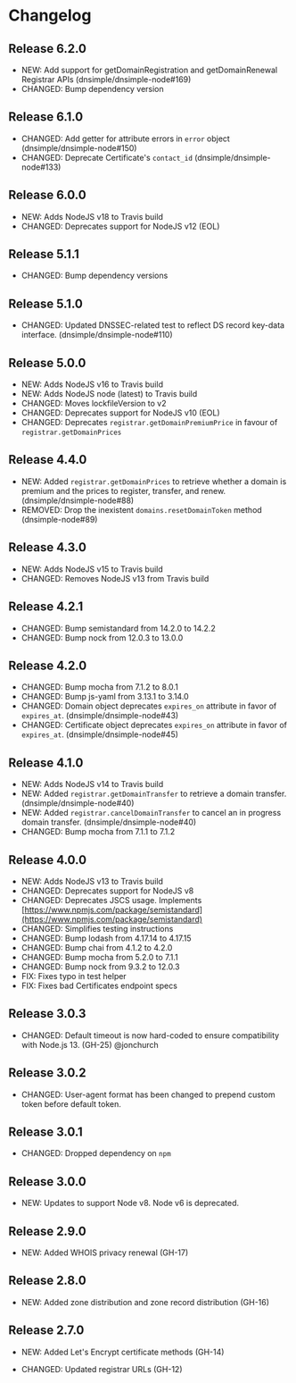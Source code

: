 # Changelog

## Release 6.2.0

- NEW: Add support for getDomainRegistration and getDomainRenewal Registrar APIs (dnsimple/dnsimple-node#169)
- CHANGED: Bump dependency version

## Release 6.1.0

- CHANGED: Add getter for attribute errors in `error` object (dnsimple/dnsimple-node#150)
- CHANGED: Deprecate Certificate's `contact_id` (dnsimple/dnsimple-node#133)

## Release 6.0.0

- NEW: Adds NodeJS v18 to Travis build
- CHANGED: Deprecates support for NodeJS v12 (EOL)

## Release 5.1.1

- CHANGED: Bump dependency versions

## Release 5.1.0

- CHANGED: Updated DNSSEC-related test to reflect DS record key-data interface. (dnsimple/dnsimple-node#110)

## Release 5.0.0

- NEW: Adds NodeJS v16 to Travis build
- NEW: Adds NodeJS node (latest) to Travis build
- CHANGED: Moves lockfileVersion to v2
- CHANGED: Deprecates support for NodeJS v10 (EOL)
- CHANGED: Deprecates `registrar.getDomainPremiumPrice` in favour of `registrar.getDomainPrices`

## Release 4.4.0

- NEW: Added `registrar.getDomainPrices` to retrieve whether a domain is premium and the prices to register, transfer, and renew. (dnsimple/dnsimple-node#88)
- REMOVED: Drop the inexistent `domains.resetDomainToken` method (dnsimple-node#89)

## Release 4.3.0

- NEW: Adds NodeJS v15 to Travis build
- CHANGED: Removes NodeJS v13 from Travis build

## Release 4.2.1

- CHANGED: Bump semistandard from 14.2.0 to 14.2.2
- CHANGED: Bump nock from 12.0.3 to 13.0.0

## Release 4.2.0

- CHANGED: Bump mocha from 7.1.2 to 8.0.1
- CHANGED: Bump js-yaml from 3.13.1 to 3.14.0
- CHANGED: Domain object deprecates `expires_on` attribute in favor of `expires_at`. (dnsimple/dnsimple-node#43)
- CHANGED: Certificate object deprecates `expires_on` attribute in favor of `expires_at`. (dnsimple/dnsimple-node#45)

## Release 4.1.0

- NEW: Adds NodeJS v14 to Travis build
- NEW: Added `registrar.getDomainTransfer` to retrieve a domain transfer. (dnsimple/dnsimple-node#40)
- NEW: Added `registrar.cancelDomainTransfer` to cancel an in progress domain transfer. (dnsimple/dnsimple-node#40)
- CHANGED: Bump mocha from 7.1.1 to 7.1.2

## Release 4.0.0

- NEW: Adds NodeJS v13 to Travis build
- CHANGED: Deprecates support for NodeJS v8
- CHANGED: Deprecates JSCS usage. Implements [https://www.npmjs.com/package/semistandard](https://www.npmjs.com/package/semistandard)
- CHANGED: Simplifies testing instructions
- CHANGED: Bump lodash from 4.17.14 to 4.17.15
- CHANGED: Bump chai from 4.1.2 to 4.2.0
- CHANGED: Bump mocha from 5.2.0 to 7.1.1
- CHANGED: Bump nock from 9.3.2 to 12.0.3
- FIX: Fixes typo in test helper
- FIX: Fixes bad Certificates endpoint specs

## Release 3.0.3

- CHANGED: Default timeout is now hard-coded to ensure compatibility with Node.js 13. (GH-25) @jonchurch

## Release 3.0.2

- CHANGED: User-agent format has been changed to prepend custom token before default token.

## Release 3.0.1

- CHANGED: Dropped dependency on `npm`

## Release 3.0.0

- NEW: Updates to support Node v8. Node v6 is deprecated.

## Release 2.9.0

- NEW: Added WHOIS privacy renewal (GH-17)

## Release 2.8.0

- NEW: Added zone distribution and zone record distribution (GH-16)

## Release 2.7.0

- NEW: Added Let's Encrypt certificate methods (GH-14)

- CHANGED: Updated registrar URLs (GH-12)
